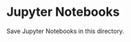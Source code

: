 Jupyter Notebooks
========================================================================
Save Jupyter Notebooks in this directory.